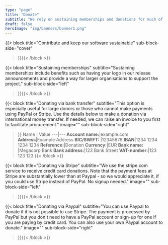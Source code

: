 ```yaml
---
type: "page"
title: "Donate"
subtitle: "We rely on sustaining memberships and donations for much of our funding"
draft: false
heroImage: "img/banners/banner1.png"
---
```


{{< block
    title="Contribute and keep our software sustainable"
    sub-block-side="cover"
>}}{{< /block >}}

{{< block
    title="Sustaining memberships"
    subtitle="Sustaining memberships include benefits such as having your logo in our release announcements and provide a way for larger organisations to support the project."
    sub-block-side="left"
>}}{{< /block >}}


{{< block
    title="Donating via bank transfer"
    subtitle="This option is especially useful for large donors or those who cannot make payments using PayPal or Stripe. Use the details below to make a donation via international money transfer. If needed, we can raise an invoice to you first to facilitate procurement."
    image=""
    sub-block-side="right"
>}}
Name | Value
---|---
**Account name:**|example.com
**Address**|Example Address
  **BIC/SWIFT:** |12345678
**IBAN**|1234 1234 1234 1234
**Reference:**|Donation 
**Currency:**|EUR
**Bank name:**   |Megacorp Bank
**Bank address:**|123 Bank Street
**VAT-number:**|123 123 123
{{< /block >}}

{{< block
    title="Donating via Stripe"
    subtitle="We use the stripe.com service to receive credit card donations. Note that the payment fees at Stripe are substantially lower than at Paypal - so we would appreciate it, if you could use Stripe instead of PayPal. No signup needed."
    image=""
    sub-block-side="left"
>}}{{< /block >}}

{{< block
    title="Donating via Paypal"
    subtitle="You can use Paypal to donate if it is not possible to use Stripe. The payment is processed by PayPal but you don't need to have a PayPal account or sign-up for one if you are paying by credit card. You can also use your own Paypal account to donate."
    image=""
    sub-block-side="right"
>}}{{< /block >}}
